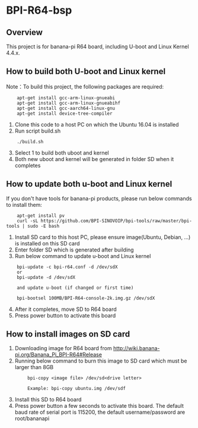# BPI-R64-bsp

Overview
------------
This project is for banana-pi R64 board, including U-boot and Linux Kernel 4.4.x.

How to build both U-boot and Linux kernel
------------------------------------------
Note：To build this project, the following packages are required:
```
	apt-get install gcc-arm-linux-gnueabi
	apt-get install gcc-arm-linux-gnueabihf
	apt-get install gcc-aarch64-linux-gnu
	apt-get install device-tree-compiler
```
1. Clone this code to a host PC on which the Ubuntu 16.04 is installed
2. Run script build.sh
```
	./build.sh
```
3. Select 1 to build both uboot and kernel
4. Both new uboot and kernel will be generated in folder SD when it completes

How to update both u-boot and Linux kernel
--------------------------------------------
If you don't have tools for banana-pi products, please run below commands to install them:
```
	apt-get install pv
	curl -sL https://github.com/BPI-SINOVOIP/bpi-tools/raw/master/bpi-tools | sudo -E bash
```
1. Install SD card to this host PC, please ensure image(Ubuntu, Debian, ...) is installed on this SD card
2. Enter folder SD which is generated after building
3. Run below command to update u-boot and Linux kernel
```
	bpi-update -c bpi-r64.conf -d /dev/sdX
	or
	bpi-update -d /dev/sdX

	and update u-boot (if changed or first time)

	bpi-bootsel 100MB/BPI-R64-console-2k.img.gz /dev/sdX
```
4. After it completes, move SD to R64 board
5. Press power button to activate this board

How to install images on SD card
------------------------------------------
1. Downloading image for R64 board from http://wiki.banana-pi.org/Banana_Pi_BPI-R64#Release
2. Running below command to burn this image to SD card which must be larger than 8GB
```
		bpi-copy <image file> /dev/sd<drive letter>

		Example: bpi-copy ubuntu.img /dev/sdf
```
3. Install this SD to R64 board
4. Press power button a few seconds to activate this board. The default baud rate of serial port is 115200, the default username/password are root/bananapi

